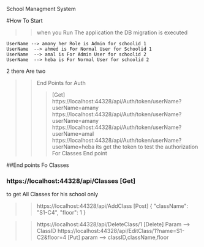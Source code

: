 School Managment System

#How To Start
 >>when you Run The application the DB migration is executed 

    UserName --> amany her Role is Admin for schoolid 1		
	UserName  --> ahmed is For Normal User for Schoolid 1
	UserName  --> amal is For Admin User for schoolid 2
	UserName  --> heba is For Normal User for schoolid 2
	
2	there Are two 

>>End Points for Auth 
>>> [Get]  
https://localhost:44328/api/Auth/token/userName?userName=amany 
https://localhost:44328/api/Auth/token/userName?userName=amany
https://localhost:44328/api/Auth/token/userName?userName=amal
https://localhost:44328/api/Auth/token/userName?userName=heba
	its get the token to test the authorization For Classes End point
	
##End points Fo Classes
### https://localhost:44328/api/Classes [Get]

to get All Classes for his school only

>> https://localhost:44328/api/AddClass [Post]
{
  "className": "S1-C4",
  "floor": 1
}

>> https://localhost:44328/api/DeleteClass/1 [Delete]
 Param --> ClassID
>> https://localhost:44328/api/EditClass/1?name=S1-C2&floor=4 [Put] 
param --> classID,className,floor
